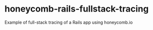 # honeycomb-rails-fullstack-tracing
Example of full-stack tracing of a Rails app using honeycomb.io

